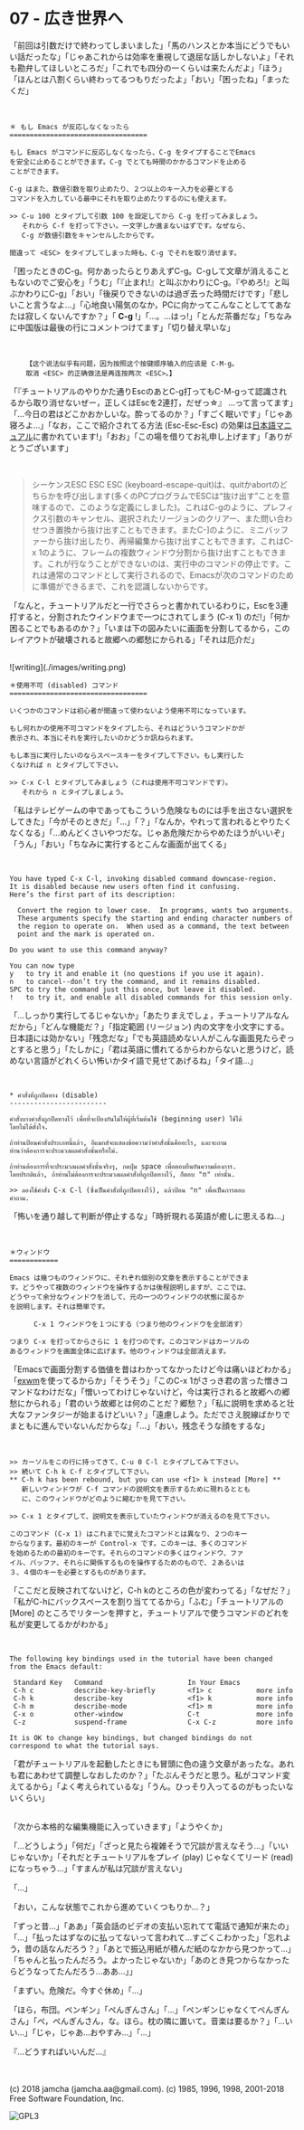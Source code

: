 

# 07 - 広き世界へ

「前回は引数だけで終わってしまいました」「馬のハンスとか本当にどうでもいい話だったな」「じゃあこれからは効率を重視して退屈な話しかしないよ」「それも勘弁してほしいところだ」「これでも四分の一くらいは来たんだよ」「ほう」「ほんとは八割くらい終わってるつもりだったよ」「おい」「困ったね」「まったくだ」  

<br>  

    ＊ もし Emacs が反応しなくなったら
    ==================================
    
    もし Emacs がコマンドに反応しなくなったら、C-g をタイプすることでEmacs
    を安全に止めることができます。C-g でとても時間のかかるコマンドを止める
    ことができます。
    
    C-g はまた、数値引数を取り止めたり、２つ以上のキー入力を必要とする
    コマンドを入力している最中にそれを取り止めたりするのにも使えます。
    
    >> C-u 100 とタイプして引数 100 を設定してから C-g を打ってみましょう。
       それから C-f を打って下さい。一文字しか進まないはずです。なぜなら、
       C-g が数値引数をキャンセルしたからです。
    
    間違って <ESC> をタイプしてしまった時も、C-g でそれを取り消せます。

「困ったときのC-g。何かあったらとりあえずC-g。C-gして文章が消えることもないのでご安心を」「うむ」「『止まれ!』と叫ぶかわりにC-g。『やめろ!』と叫ぶかわりにC-g」「おい」「後戻りできないのは過ぎ去った時間だけです」「悲しいこと言うなよ…」「心地良い陽気のなか，PCに向かってこんなことしててあなたは寂しくないんですか？」「 **C-g** !」「…。…はっ!」「とんだ茶番だな」「ちなみに中国版は最後の行にコメントつけてます」「切り替え早いな」  

<br>  

        【这个说法似乎有问题，因为按照这个按键顺序输入的应该是 C-M-g。
        取消 <ESC> 的正确做法是再连按两次 <ESC>。】  

「『チュートリアルのやりかた通りEscのあとC-g打ってもC-M-gって認識されるから取り消せないぜー，正しくはEscを2連打，だぜっ☆』 …って言ってます」「…今日の君はどこかおかしいな。酔ってるのか？」「すごく眠いです」「じゃあ寝ろよ…」「なお，ここで紹介されてる方法 (Esc-Esc-Esc) の効果は[日本語マニュアル](https://ayatakesi.github.io/emacs/26.1/html/Quitting.html#Quitting)に書かれています!」「おお」「この場を借りてお礼申し上げます」「ありがとうございます」  

<br>  

> シーケンスESC ESC ESC (keyboard-escape-quit)は、quitかabortのどちらかを呼び出します(多くのPCプログラムでESCは“抜け出す”ことを意味するので、このような定義にしました)。これはC-gのように、プレフィクス引数のキャンセル、選択されたリージョンのクリアー、また問い合わせつき置換から抜け出すこともできます。またC-]のように、ミニバッファーから抜け出したり、再帰編集から抜け出すこともできます。これはC-x 1のように、フレームの複数ウィンドウ分割から抜け出すこともできます。これが行なうことができないのは、実行中のコマンドの停止です。これは通常のコマンドとして実行されるので、Emacsが次のコマンドのために準備ができるまで、これを認識しないからです。  

「なんと，チュートリアルだと一行でさらっと書かれているわりに，Escを3連打すると，分割されたウインドウまで一つにされてしまう (C-x 1) のだ!」「何か困ることでもあるのか？」「いまは下の図みたいに画面を分割してるから，このレイアウトが破壊されると故郷への郷愁にかられる」「それは厄介だ」  

<br>  
![writing](./images/writing.png)  

<br>  

    ＊使用不可 (disabled) コマンド
    ==================================
    
    いくつかのコマンドは初心者が間違って使わないよう使用不可になっています。
    
    もし何れかの使用不可コマンドをタイプしたら、それはどういうコマンドかが
    表示され、本当にそれを実行したいのかどうか訊ねられます。
    
    もし本当に実行したいのならスペースキーをタイプして下さい。もし実行した
    くなければ n とタイプして下さい。
    
    >> C-x C-l とタイプしてみましょう（これは使用不可コマンドです）。
       それから n とタイプしましょう。

「私はテレビゲームの中であってもこういう危険なものには手を出さない選択をしてきた」「今がそのときだ」「…」「？」「なんか，やれって言われるとやりたくなくなる」「…めんどくさいやつだな。じゃあ危険だからやめたほうがいいぞ」「うん」「おい」「ちなみに実行するとこんな画面が出てくる」  

<br>  

    You have typed C-x C-l, invoking disabled command downcase-region.
    It is disabled because new users often find it confusing.
    Here’s the first part of its description:
    
      Convert the region to lower case.  In programs, wants two arguments.
      These arguments specify the starting and ending character numbers of
      the region to operate on.  When used as a command, the text between
      point and the mark is operated on.
    
    Do you want to use this command anyway?
    
    You can now type
    y   to try it and enable it (no questions if you use it again).
    n   to cancel--don’t try the command, and it remains disabled.
    SPC to try the command just this once, but leave it disabled.
    !   to try it, and enable all disabled commands for this session only.

「…しっかり実行してるじゃないか」「あたりまえでしょ，チュートリアルなんだから」「どんな機能だ？」「指定範囲 (リージョン) 内の文字を小文字にする。日本語には効かない」「残念だな」「でも英語読めない人がこんな画面見たらぞっとすると思う」「たしかに」「君は英語に慣れてるからわからないと思うけど，読めない言語がどれくらい怖いかタイ語で見せてあげるね」「タイ語…」  

<br>  

    * คำสั่งที่ถูกปิดทาง (disable)
    ------------------------
    
    คำสั่งบางคำสั่งถูกปิดทางไว้ เพื่อที่จะป้องกันไม่ให้ผู้ที่เริ่มต้นใช้ (beginning user) ใช้ได้
    โดยไม่ได้ตั้งใจ.
    
    ถ้าท่านป้อนคำสั่งประเภทนี้แล้ว, อีแมกส์จะแสดงข้อความว่าคำสั่งนั้นคืออะไร, และจะถาม
    ท่านว่าต้องการจะประมวลผลคำสั่งนั้นหรือไม่.
    
    ถ้าท่านต้องการที่จะประมวลผลคำสั่งนั้นจริงๆ, กดปุ่ม space เพื่อตอบยืนยันความต้องการ.
    โดยปรกติแล้ว, ถ้าท่านไม่ต้องการจะประมวลผลคำสั่งที่ถูกปิดทางไว้, ก็ตอบ "n" เท่านั้น.
    
    >> ลองใช้คำสั่ง C-x C-l (ซึ่งเป็นคำสั่งที่ถูกปิดทางไว้), แล้วป้อน "n" เพื่อเป็นการตอบ
    คำถาม.

「怖いを通り越して判断が停止するな」「時折現れる英語が癒しに思えるね…」  

<br>  

    ＊ウィンドウ
    ============
    
    Emacs は幾つものウィンドウに、それぞれ個別の文章を表示することができま
    す。どうやって複数のウィンドウを操作するかは後程説明しますが、ここでは、
    どうやって余分なウィンドウを消して、元の一つのウィンドウの状態に戻るか
    を説明します。それは簡単です。
    
          C-x 1	ウィンドウを１つにする（つまり他のウィンドウを全部消す）
    
    つまり C-x を打ってからさらに 1 を打つのです。このコマンドはカーソルの
    あるウィンドウを画面全体に広げます。他のウィンドウは全部消えます。

「Emacsで画面分割する価値を昔はわかってなかったけど今は痛いほどわかる」「[exwm](https://github.com/ch11ng/exwm/wiki)を使ってるからか」「そうそう」「このC-x 1がさっき君の言った憎きコマンドなわけだな」「憎いってわけじゃないけど，今は実行されると故郷への郷愁にかられる」「君のいう故郷とは何のことだ？郷愁？」「私に説明を求めると壮大なファンタジーが始まるけどいい？」「遠慮しよう。ただでさえ脱線ばかりでまともに進んでいないんだからな」「…」「おい，残念そうな顔をするな」  

<br>  

    >> カーソルをこの行に持ってきて、C-u 0 C-l とタイプしてみて下さい。
    >> 続いて C-h k C-f とタイプして下さい。
    ** C-h k has been rebound, but you can use <f1> k instead [More] **
       新しいウィンドウが C-f コマンドの説明文を表示するために現れるととも
       に、このウィンドウがどのように縮むかを見て下さい。
    
    >> C-x 1 とタイプして、説明文を表示していたウィンドウが消えるのを見て下さい。
    
    このコマンド (C-x 1) はこれまでに覚えたコマンドとは異なり、２つのキー
    からなります。最初のキーが Control-x です。このキーは、多くのコマンド
    を始めるための最初のキーです。それらのコマンドの多くはウィンドウ、ファ
    イル、バッファ、それらに関係するものを操作するためのもので、２あるいは
    ３、４個のキーを必要とするものがあります。

「ここだと反映されてないけど，C-h kのところの色が変わってる」「なぜだ？」「私がC-hにバックスペースを割り当ててるから」「ふむ」「チュートリアルの [More] のところでリターンを押すと，チュートリアルで使うコマンドのどれを私が変更してるかがわかる」  

<br>  

    The following key bindings used in the tutorial have been changed
    from the Emacs default:
    
     Standard Key   Command                     In Your Emacs   
     C-h c          describe-key-briefly        <f1> c           more info
     C-h k          describe-key                <f1> k           more info
     C-h m          describe-mode               <f1> m           more info
     C-x o          other-window                C-t              more info
     C-z            suspend-frame               C-x C-z          more info
    
    It is OK to change key bindings, but changed bindings do not
    correspond to what the tutorial says.

「君がチュートリアルを起動したときにも冒頭に色の違う文章があったな。あれも君にあわせて調整しなおしたのか？」「たぶんそうだと思う。私がコマンド変えてるから」「よく考えられているな」「うん。ひっそり入ってるのがもったいないくらい」  

<br>  
「次から本格的な編集機能に入っていきます」「ようやくか」  

「…どうしよう」「何だ」「ざっと見たら複雑そうで冗談が言えなそう…」「いいじゃないか」「それだとチュートリアルをプレイ (play) じゃなくてリード (read) になっちゃう…」「すまんが私は冗談が言えない」  

「…」  

「おい，こんな状態でこれから進めていくつもりか…？」  

「ずっと昔…」「ああ」「英会話のビデオの支払い忘れてて電話で通知が来たの」「…」「払ったはずなのに払ってないって言われて…すごくこわかった」「忘れよう，昔の話なんだろう？」「あとで振込用紙が積んだ紙のなかから見つかって…」「ちゃんと払ったんだろう。よかったじゃないか」「あのとき見つからなかったらどうなってたんだろう…ああ…」」  

「まずい。危険だ。今すぐ休め」「…」  

「ほら，布団。ペンギン」「ぺんぎんさん」「…」「ペンギンじゃなくてぺんぎんさん」「ぺ，ぺんぎんさん，な。ほら。枕の隣に置いて。音楽は要るか？」「…いい…」「じゃ，じゃあ…おやすみ…」「…」  

『…どうすればいいんだ…』  

<br>  
<br>  
(c) 2018 jamcha (jamcha.aa@gmail.com). (c) 1985, 1996, 1998, 2001-2018 Free Software Foundation, Inc.  

![GPL3](https://www.gnu.org/graphics/gplv3-88x31.png)  

